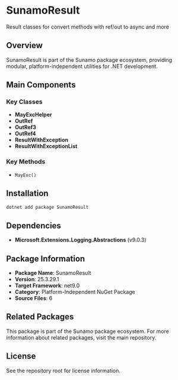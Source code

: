 # SunamoResult

Result classes for convert methods with ref/out to async and more

## Overview

SunamoResult is part of the Sunamo package ecosystem, providing modular, platform-independent utilities for .NET development.

## Main Components

### Key Classes

- **MayExcHelper**
- **OutRef**
- **OutRef3**
- **OutRef4**
- **ResultWithException**
- **ResultWithExceptionList**

### Key Methods

- `MayExc()`

## Installation

```bash
dotnet add package SunamoResult
```

## Dependencies

- **Microsoft.Extensions.Logging.Abstractions** (v9.0.3)

## Package Information

- **Package Name**: SunamoResult
- **Version**: 25.3.29.1
- **Target Framework**: net9.0
- **Category**: Platform-Independent NuGet Package
- **Source Files**: 6

## Related Packages

This package is part of the Sunamo package ecosystem. For more information about related packages, visit the main repository.

## License

See the repository root for license information.
